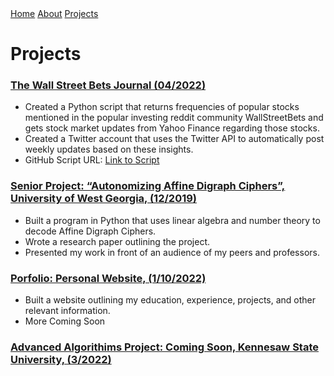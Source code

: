 <html>
<link href="main.css" rel="stylesheet">
<div class="topnav"> 
  <a href="https://tuckeryazdani.github.io/">Home</a>
  <a href="about.html">About</a>
  <a class="active" href="projects.html">Projects</a>
  </div>  
<head>
<h1> Projects </h1>
</head>
    <a href="https://twitter.com/WSB_Journal"> <h3> The Wall Street Bets Journal (04/2022) </h3> </a>
  <ul>
    <li>Created a Python script that returns frequencies of popular stocks mentioned in the popular investing reddit community WallStreetBets and gets stock market updates from Yahoo Finance regarding those stocks. </li>
    <li>Created a Twitter account that uses the Twitter API to automatically post weekly updates based on these insights. </li>
    <li>GitHub Script URL: <a href="https://github.com/tuckeryazdani/wsb_journal/blob/main/wsb.py"> Link to Script</a></li>
  </ul>
  <a href="./seniorproject2019word.html" ><h3> Senior Project: “Autonomizing Affine Digraph Ciphers”, University of West Georgia, (12/2019) </h3></a>
  <ul> 
    <li>Built a program in Python that uses linear algebra and number theory to decode Affine Digraph Ciphers.</li>
    <li>Wrote a research paper outlining the project.</li>
    <li>Presented my work in front of an audience of my peers and professors.</li>
  </ul>
  <a href="https://github.com/tuckeryazdani/MyWebsite" target="_blank"><h3> Porfolio: Personal Website, (1/10/2022) </h3></a>
  <ul>
    <li> Built a website outlining my education, experience, projects, and other relevant information. </li>
    <li> More Coming Soon </li>
  </ul>
   <a href="https://github.com/tuckeryazdani/ChessEngineAASpr2022"  target="_blank"> <h3>Advanced Algorithims Project: Coming Soon, Kennesaw State University, (3/2022)</h3> </a>
</html>
